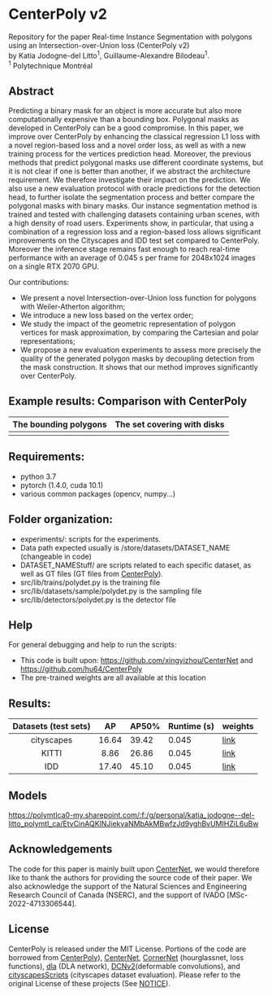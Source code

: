 
# CenterPoly v2
Repository for the paper Real-time Instance Segmentation with polygons using an Intersection-over-Union loss (CenterPoly v2)
<br> by Katia Jodogne-del Litto<sup>1</sup>, Guillaume-Alexandre Bilodeau<sup>1</sup>.
<br>
<sup>1</sup> Polytechnique Montréal

## Abstract
Predicting a binary mask for an object is more accurate but also more computationally expensive than a bounding box. Polygonal masks as developed in CenterPoly can be a good compromise. In this paper, we improve over CenterPoly by enhancing the classical regression L1 loss with a novel region-based loss and a novel order loss, as well as with a new training process for the vertices prediction head. Moreover, the previous methods that predict polygonal masks use different coordinate systems, but it is not clear if one is better than another, if we abstract the architecture requirement. We therefore investigate their impact on the prediction. We also use a new evaluation protocol with oracle predictions for the detection head, to further isolate the segmentation process and better compare the polygonal masks with binary masks.  Our instance segmentation method is trained and tested with challenging datasets containing urban scenes, with a high density of road users. Experiments show, in particular, that using a combination of a regression loss and a region-based loss allows significant improvements on the Cityscapes and IDD test set compared to CenterPoly. Moreover the inference stage remains fast enough to reach real-time performance with an average of 0.045 s per frame for 2048x1024 images on a single RTX 2070 GPU.

Our contributions:
- We present a novel Intersection-over-Union loss function for polygons with Weiler-Atherton algorithm;
- We introduce a new loss based on the vertex order;
- We study the impact of the geometric representation of polygon vertices for mask approximation, by comparing the Cartesian and polar representations;
- We propose a new evaluation experiments to assess more precisely the quality of the generated polygon masks by decoupling detection from the mask construction. It shows that our method improves significantly over CenterPoly.

## Example results:  Comparison with CenterPoly
The bounding polygons      |  The set covering with disks
:-------------------------:|:-------------------------:
![]()  |  ![]()

## Requirements:
- python 3.7
- pytorch (1.4.0, cuda 10.1)
- various common packages (opencv, numpy...)

## Folder organization:
- experiments/: scripts for the experiments.
- Data path expected usually is /store/datasets/DATASET_NAME (changeable in code)
- DATASET_NAMEStuff/ are scripts related to each specific dataset, as well as GT files (GT files from [CenterPoly](https://github.com/hu64/CenterPoly)).
- src/lib/trains/polydet.py is the training file
- src/lib/datasets/sample/polydet.py is the sampling file
- src/lib/detectors/polydet.py is the detector file

## Help
For general debugging and help to run the scripts: <br>
- This code is built upon: https://github.com/xingyizhou/CenterNet and https://github.com/hu64/CenterPoly
- The pre-trained weights are all available at this location

## Results:

| Datasets (test sets) |   AP  | AP50% | Runtime (s) | weights                                                                                                                                                 |
|:--------------------:|:-----:|-------|-------------|---------------------------------------------------------------------------------------------------------------------------------------------------------|
| cityscapes           | 16.64 | 39.42 | 0.045       | [link](https://polymtlca0-my.sharepoint.com/:u:/g/personal/katia_jodogne--del-litto_polymtl_ca/EQIz3Vm96pFNqIZBF-BcK48BzcEXAIEK35cDupRb0uTfmw?e=3Zb7Sq) |
| KITTI                |  8.86 | 26.86 | 0.045       | [link](https://polymtlca0-my.sharepoint.com/:u:/g/personal/katia_jodogne--del-litto_polymtl_ca/ETprojfO4-JInpakjuxcDnIBJVTLh1Oz1Pcv4JtLQTZ5HQ?e=8JBlft) |
| IDD                  | 17.40 | 45.10 | 0.045       | [link](https://polymtlca0-my.sharepoint.com/:u:/g/personal/katia_jodogne--del-litto_polymtl_ca/EeLV5WjLXSxEqOD84_YCjmABELKItvE4uamHZOa7od3Bvw)          |

## Models
https://polymtlca0-my.sharepoint.com/:f:/g/personal/katia_jodogne--del-litto_polymtl_ca/EtvCinAQKlNJiekvaNMbAkMBwfzJd9yghBvUMIHZiL6uBw

## Acknowledgements
The code for this paper is mainly built upon [CenterNet](https://github.com/xingyizhou/CenterNet), we would therefore like to thank the authors for providing the source code of their paper. We also acknowledge the support of the Natural Sciences and Engineering Research Council of Canada (NSERC), and the support of IVADO [MSc-2022-4713306544].

## License
CenterPoly is released under the MIT License. Portions of the code are borrowed from [CenterPoly](https://github.com/hu64/CenterPoly)), [CenterNet](https://github.com/xingyizhou/CenterNet), [CornerNet](https://github.com/princeton-vl/CornerNet) (hourglassnet, loss functions), [dla](https://github.com/ucbdrive/dla) (DLA network), [DCNv2](https://github.com/CharlesShang/DCNv2)(deformable convolutions), and [cityscapesScripts](https://github.com/mcordts/cityscapesScripts) (cityscapes dataset evaluation). Please refer to the original License of these projects (See [NOTICE](NOTICE)).
